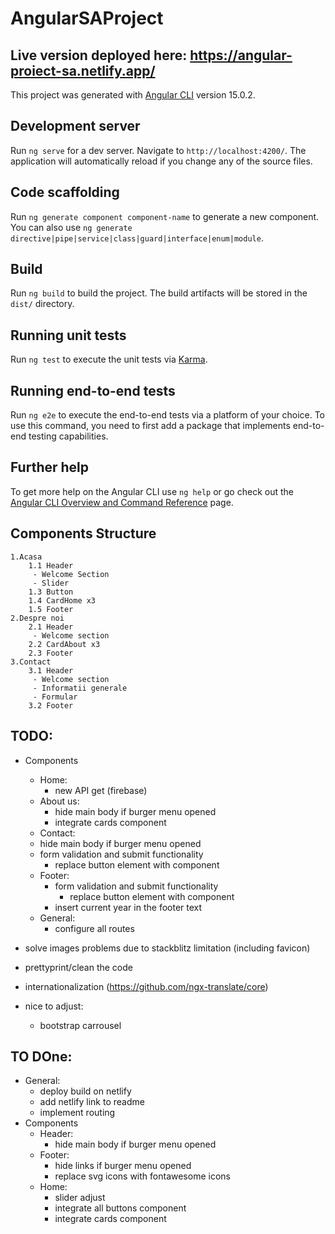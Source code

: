 # AngularSAProject

## Live version deployed here: https://angular-proiect-sa.netlify.app/

This project was generated with [Angular CLI](https://github.com/angular/angular-cli) version 15.0.2.

## Development server

Run `ng serve` for a dev server. Navigate to `http://localhost:4200/`. The application will automatically reload if you change any of the source files.

## Code scaffolding

Run `ng generate component component-name` to generate a new component. You can also use `ng generate directive|pipe|service|class|guard|interface|enum|module`.

## Build

Run `ng build` to build the project. The build artifacts will be stored in the `dist/` directory.

## Running unit tests

Run `ng test` to execute the unit tests via [Karma](https://karma-runner.github.io).

## Running end-to-end tests

Run `ng e2e` to execute the end-to-end tests via a platform of your choice. To use this command, you need to first add a package that implements end-to-end testing capabilities.

## Further help

To get more help on the Angular CLI use `ng help` or go check out the [Angular CLI Overview and Command Reference](https://angular.io/cli) page.

## Components Structure

    1.Acasa
    	1.1 Header
    	 - Welcome Section
    	 - Slider
    	1.3 Button
    	1.4 CardHome x3
    	1.5 Footer
    2.Despre noi
    	2.1 Header
    	 - Welcome section
    	2.2 CardAbout x3
    	2.3 Footer
    3.Contact
    	3.1 Header
    	 - Welcome section
    	 - Informatii generale
    	 - Formular
    	3.2 Footer

## TODO:
- Components
	- Home:
		- new API get (firebase)
	- About us:
		- hide main body if burger menu opened
		- integrate cards component
	- Contact:
  	- hide main body if burger menu opened
  	- form validation and submit functionality
  	  - replace button element with component
  - Footer:
  	- form validation and submit functionality
  		- replace button element with component
    - insert current year in the footer text
  - General:
   	- configure all routes

- solve images problems due to stackblitz limitation (including favicon)
- prettyprint/clean the code
- internationalization (https://github.com/ngx-translate/core)

- nice to adjust:
	- bootstrap carrousel

## TO DOne:
- General:
	- deploy build on netlify
	- add netlify link to readme
	- implement routing
- Components
	- Header:
		- hide main body if burger menu opened
	- Footer:
		- hide links if burger menu opened
		- replace svg icons with fontawesome icons
	- Home:
		- slider adjust
		- integrate all buttons component
		- integrate cards component
